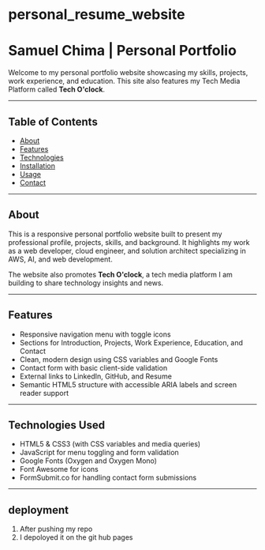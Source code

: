 # personal_resume_website
# Samuel Chima | Personal Portfolio 

Welcome to my personal portfolio website showcasing my skills, projects, work experience, and education. This site also features my Tech Media Platform called **Tech O'clock**.

---

## Table of Contents
- [About](#about)
- [Features](#features)
- [Technologies](#technologies)
- [Installation](#installation)
- [Usage](#usage)
- [Contact](#contact)

---

## About

This is a responsive personal portfolio website built to present my professional profile, projects, skills, and background. It highlights my work as a web developer, cloud engineer, and solution architect specializing in AWS, AI, and web development.

The website also promotes **Tech O'clock**, a tech media platform I am building to share technology insights and news.

---

## Features

- Responsive navigation menu with toggle icons
- Sections for Introduction, Projects, Work Experience, Education, and Contact
- Clean, modern design using CSS variables and Google Fonts
- Contact form with basic client-side validation
- External links to LinkedIn, GitHub, and Resume
- Semantic HTML5 structure with accessible ARIA labels and screen reader support

---

## Technologies Used

- HTML5 & CSS3 (with CSS variables and media queries)
- JavaScript for menu toggling and form validation
- Google Fonts (Oxygen and Oxygen Mono)
- Font Awesome for icons
- FormSubmit.co for handling contact form submissions

---

## deployment

1. After pushing my repo
2. I depoloyed it on the git hub pages

   